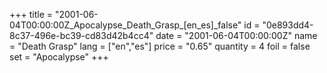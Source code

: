 +++
title = "2001-06-04T00:00:00Z_Apocalypse_Death_Grasp_[en_es]_false"
id = "0e893dd4-8c37-496e-bc39-cd83d42b4cc4"
date = "2001-06-04T00:00:00Z"
name = "Death Grasp"
lang = ["en","es"]
price = "0.65"
quantity = 4
foil = false
set = "Apocalypse"
+++
